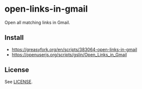 # open-links-in-gmail

Open all matching links in Gmail.

## Install

* https://greasyfork.org/en/scripts/383064-open-links-in-gmail
* https://openuserjs.org/scripts/gslin/Open_Links_in_Gmail

## License

See [LICENSE](LICENSE).
